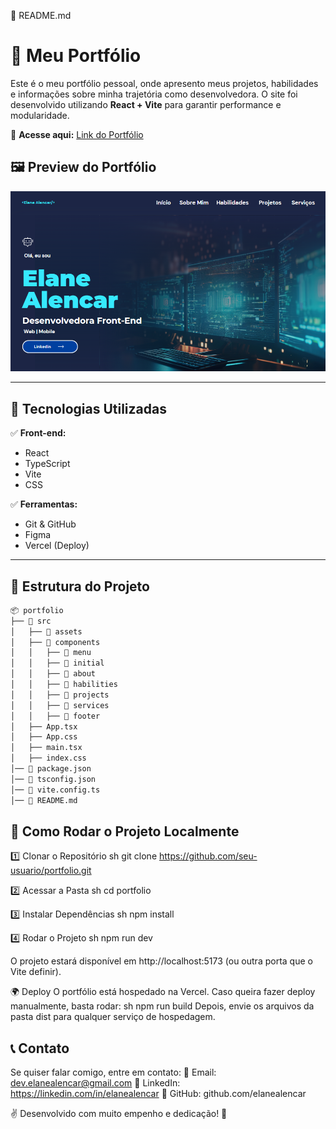 📌 README.md

# 🚀 Meu Portfólio

Este é o meu portfólio pessoal, onde apresento meus projetos, habilidades e informações sobre minha trajetória como desenvolvedora. 
O site foi desenvolvido utilizando **React + Vite** para garantir performance e modularidade.  

🔗 **Acesse aqui:** [Link do Portfólio](https://portfolio-elanealencar.vercel.app/)  

## 🖼️ Preview do Portfólio  
<!-- Adicione uma captura de tela do seu portfólio -->
![Screenshot do Portfólio](https://github.com/elanealencar/portfolio/blob/main/src/assets/images/portfolio.png)  

---

## 📌 Tecnologias Utilizadas  

✅ **Front-end:**  
- React  
- TypeScript  
- Vite  
- CSS 

✅ **Ferramentas:**  
- Git & GitHub  
- Figma  
- Vercel (Deploy)  

---

## 📂 Estrutura do Projeto  

```bash
📦 portfolio
├── 📁 src
│   ├── 📁 assets
│   ├── 📁 components
│   │   ├── 📁 menu
│   │   ├── 📁 initial
│   │   ├── 📁 about
│   │   ├── 📁 habilities
│   │   ├── 📁 projects
│   │   ├── 📁 services
│   │   ├── 📁 footer
│   ├── App.tsx
│   ├── App.css
│   ├── main.tsx
│   ├── index.css
│── 📄 package.json
│── 📄 tsconfig.json
│── 📄 vite.config.ts
│── 📄 README.md
```

## 🚀 Como Rodar o Projeto Localmente

1️⃣ Clonar o Repositório
sh
git clone https://github.com/seu-usuario/portfolio.git

2️⃣ Acessar a Pasta
sh
cd portfolio

3️⃣ Instalar Dependências
sh
npm install

4️⃣ Rodar o Projeto
sh
npm run dev

O projeto estará disponível em http://localhost:5173 (ou outra porta que o Vite definir).

🌍 Deploy
O portfólio está hospedado na Vercel. Caso queira fazer deploy manualmente, basta rodar:
sh
npm run build
Depois, envie os arquivos da pasta dist para qualquer serviço de hospedagem.


## 📞 Contato
Se quiser falar comigo, entre em contato:
📧 Email: dev.elanealencar@gmail.com
🔗 LinkedIn: https://linkedin.com/in/elanealencar
🐙 GitHub: github.com/elanealencar

✌️ Desenvolvido com muito empenho e dedicação! 🚀